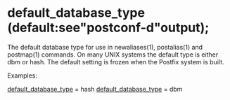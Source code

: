 # default_database_type (default:see"postconf-d"output); 


The default database type for use in newaliases(1), postalias(1)
and postmap(1) commands. On many UNIX systems the default type is
either dbm or hash. The default setting is frozen
when the Postfix system is built.



Examples:



<a href="postconf.5.html#default_database_type">default_database_type</a> = hash
<a href="postconf.5.html#default_database_type">default_database_type</a> = dbm



